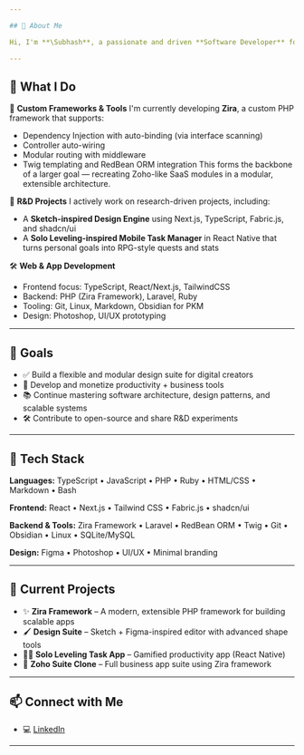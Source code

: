 ```yaml
---

## 👋 About Me

Hi, I'm **\Subhash**, a passionate and driven **Software Developer** focused on building elegant, efficient, and scalable digital solutions. With a deep interest in **R\&D**, I love working on systems that blend technical depth with real-world impact — from custom frameworks to design engines and productivity tools.

---
```


## 💼 What I Do

🔧 **Custom Frameworks & Tools**
I'm currently developing **Zira**, a custom PHP framework that supports:

* Dependency Injection with auto-binding (via interface scanning)
* Controller auto-wiring
* Modular routing with middleware
* Twig templating and RedBean ORM integration
  This forms the backbone of a larger goal — recreating Zoho-like SaaS modules in a modular, extensible architecture.

🧠 **R\&D Projects**
I actively work on research-driven projects, including:

* A **Sketch-inspired Design Engine** using Next.js, TypeScript, Fabric.js, and shadcn/ui
* A **Solo Leveling-inspired Mobile Task Manager** in React Native that turns personal goals into RPG-style quests and stats

🛠 **Web & App Development**

* Frontend focus: TypeScript, React/Next.js, TailwindCSS
* Backend: PHP (Zira Framework), Laravel, Ruby
* Tooling: Git, Linux, Markdown, Obsidian for PKM
* Design: Photoshop, UI/UX prototyping

---

## 📌 Goals

* ✅ Build a flexible and modular design suite for digital creators
* 🚀 Develop and monetize productivity + business tools
* 📚 Continue mastering software architecture, design patterns, and scalable systems
* 🛠 Contribute to open-source and share R\&D experiments

---

## 🧩 Tech Stack

**Languages:**
TypeScript • JavaScript • PHP • Ruby • HTML/CSS • Markdown • Bash

**Frontend:**
React • Next.js • Tailwind CSS • Fabric.js • shadcn/ui

**Backend & Tools:**
Zira Framework • Laravel • RedBean ORM • Twig • Git • Obsidian • Linux • SQLite/MySQL

**Design:**
Figma • Photoshop • UI/UX • Minimal branding

---

## 🚧 Current Projects

* ✨ **Zira Framework** – A modern, extensible PHP framework for building scalable apps
* 🖌 **Design Suite** – Sketch + Figma-inspired editor with advanced shape tools
* 🧙‍♂️ **Solo Leveling Task App** – Gamified productivity app (React Native)
* 🧾 **Zoho Suite Clone** – Full business app suite using Zira framework

---

## 📫 Connect with Me

* 💻 [LinkedIn](https://linkedin.com/in/your-profile)

---







